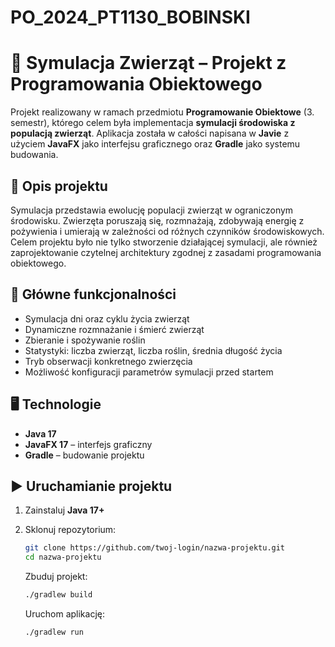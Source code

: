 # PO_2024_PT1130_BOBINSKI

# 🐾 Symulacja Zwierząt – Projekt z Programowania Obiektowego

Projekt realizowany w ramach przedmiotu **Programowanie Obiektowe** (3. semestr), którego celem była implementacja **symulacji środowiska z populacją zwierząt**. Aplikacja została w całości napisana w **Javie** z użyciem **JavaFX** jako interfejsu graficznego oraz **Gradle** jako systemu budowania.

## 🎯 Opis projektu

Symulacja przedstawia ewolucję populacji zwierząt w ograniczonym środowisku. Zwierzęta poruszają się, rozmnażają, zdobywają energię z pożywienia i umierają w zależności od różnych czynników środowiskowych. Celem projektu było nie tylko stworzenie działającej symulacji, ale również zaprojektowanie czytelnej architektury zgodnej z zasadami programowania obiektowego.

## 🧠 Główne funkcjonalności

- Symulacja dni oraz cyklu życia zwierząt
- Dynamiczne rozmnażanie i śmierć zwierząt
- Zbieranie i spożywanie roślin
- Statystyki: liczba zwierząt, liczba roślin, średnia długość życia
- Tryb obserwacji konkretnego zwierzęcia
- Możliwość konfiguracji parametrów symulacji przed startem

## 🖥️ Technologie

- **Java 17**
- **JavaFX 17** – interfejs graficzny
- **Gradle** – budowanie projektu

## ▶️ Uruchamianie projektu

1. Zainstaluj **Java 17+**
2. Sklonuj repozytorium:

   ```bash
   git clone https://github.com/twoj-login/nazwa-projektu.git
   cd nazwa-projektu
   ```
   Zbuduj projekt:
   ```bash
   ./gradlew build
   ```
   Uruchom aplikację:
   ```bash
   ./gradlew run
   ```
